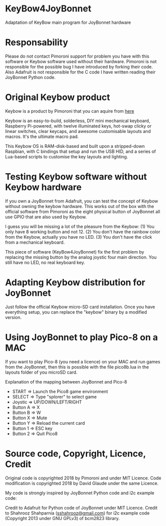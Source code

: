 # KeyBow4JoyBonnet
Adaptation of KeyBow main program for JoyBonnet hardware

# Responsability

Please do not contact Pimoroni support for problem you have with this software or Keybow software used without their hardware. Pimoroni is not responsible for the possible bug I have introduced by forking their code. Also Adafruit is not responsible for the C code I have written reading their JoyBonnet Python code.

# Original Keybow product

Keybow is a product by Pimoroni that you can aquire from [here](https://shop.pimoroni.com/products/keybow)

Keybow is an easy-to-build, solderless, DIY mini mechanical keyboard, Raspberry Pi-powered, with twelve illuminated keys, hot-swap clicky or linear switches, clear keycaps, and awesome customisable layouts and macros. It's the ultimate macro pad.

This Keybow OS is RAM-disk-based and built upon a stripped-down Raspbian, with C bindings that setup and run the USB HID, and a series of Lua-based scripts to customise the key layouts and lighting.

# Testing Keybow software without Keybow hardware

If you own a JoyBonnet from Adafruit, you can test the concept of Keybow without owning the keybow hardware. This works out of the box with the official software from Pimoroni as the eight physical button of JoyBonnet all use GPIO that are also used by Keybow.

I guess you will be missing a lot of the pleasure from the Keybow:
(1) You only have 8 working button and not 12.
(2) You don't have the rainbow color from the Keybow, actually you have no LED.
(3) You don't have the click from a mechanical keyboard.

This piece of software (KeyBow4JoyBonnet) fix the first problem by replacing the missing button by the analog joystic four main direction. You still have no LED, no real keyboard key.

# Adapting Keybow distribution for JoyBonnet

Just follow the official Keybow micro-SD card installation. Once you have everything setup, you can replace the "keybow" binary by a modified version.

# Using JoyBonnet to play Pico-8 on a MAC

If you want to play Pico-8 (you need a licence) on your MAC and run games from the JoyBonnet, then this is possible with the file pico8b.lua in the layouts folder of you microSD card.

Explanation of the mapping between JoyBonnet and Pico-8

- START => Launch the Pico8 game environment
- SELECT => Type "splorer" to select game
- Joystic => UP/DOWN/LEFT/RIGHT
- Button A => X
- Button B => W
- Button X => Mute
- Button Y => Reload the current card 
- Button 1 => ESC key
- Button 2 => Quit Pico8

# Source code, Copyright, Licence, Credit

Original code is copyrighted 2018 by Pimoroni and under MIT Licence.
Code modification is copyrighted 2018 by David Glaude under the same Licence.

My code is strongly inspired by JoyBonnet Python code and i2c example code:

Credit to Adafruit for Python code of JoyBonnet under MIT Licence.
Credit to Shahrooz Shahparnia (sshahrooz@gmail.com) for i2c example code (Copyright 2013 under GNU GPLv3) of bcm2823 library.

